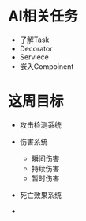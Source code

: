 # AI相关任务
- 了解Task
- Decorator
- Serviece
- 嵌入Compoinent


# 这周目标
- 攻击检测系统
- 伤害系统
  - 瞬间伤害
  - 持续伤害
  - 暂时伤害

- 死亡效果系统
-
